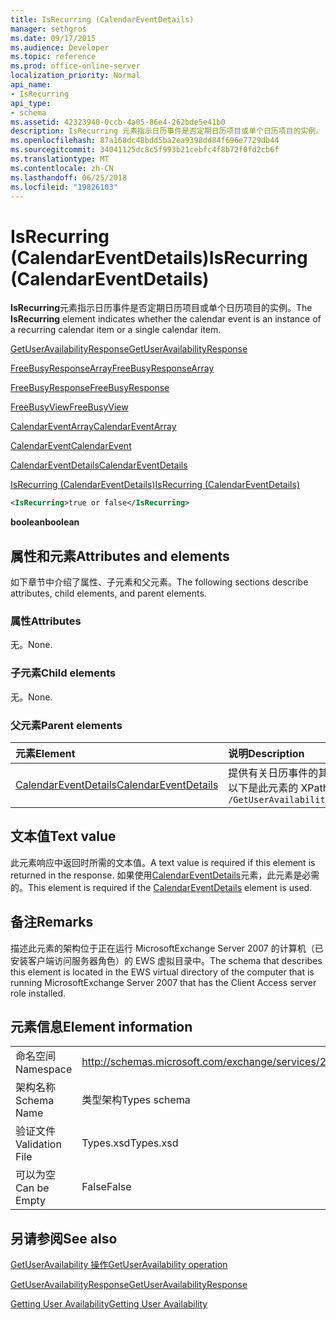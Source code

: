 ```yaml
---
title: IsRecurring (CalendarEventDetails)
manager: sethgros
ms.date: 09/17/2015
ms.audience: Developer
ms.topic: reference
ms.prod: office-online-server
localization_priority: Normal
api_name:
- IsRecurring
api_type:
- schema
ms.assetid: 42323940-0ccb-4a05-86e4-262bde5e41b0
description: IsRecurring 元素指示日历事件是否定期日历项目或单个日历项目的实例。
ms.openlocfilehash: 87a168dc48bdd5ba2ea9398dd84f696e7729db44
ms.sourcegitcommit: 34041125dc8c5f993b21cebfc4f8b72f0fd2cb6f
ms.translationtype: MT
ms.contentlocale: zh-CN
ms.lasthandoff: 06/25/2018
ms.locfileid: "19826103"
---
```

# <a name="isrecurring-calendareventdetails"></a><span data-ttu-id="4461e-103">IsRecurring (CalendarEventDetails)</span><span class="sxs-lookup"><span data-stu-id="4461e-103">IsRecurring (CalendarEventDetails)</span></span>

<span data-ttu-id="4461e-104">**IsRecurring**元素指示日历事件是否定期日历项目或单个日历项目的实例。</span><span class="sxs-lookup"><span data-stu-id="4461e-104">The **IsRecurring** element indicates whether the calendar event is an instance of a recurring calendar item or a single calendar item.</span></span> 
  
[<span data-ttu-id="4461e-105">GetUserAvailabilityResponse</span><span class="sxs-lookup"><span data-stu-id="4461e-105">GetUserAvailabilityResponse</span></span>](getuseravailabilityresponse.md)
  
[<span data-ttu-id="4461e-106">FreeBusyResponseArray</span><span class="sxs-lookup"><span data-stu-id="4461e-106">FreeBusyResponseArray</span></span>](freebusyresponsearray.md)
  
[<span data-ttu-id="4461e-107">FreeBusyResponse</span><span class="sxs-lookup"><span data-stu-id="4461e-107">FreeBusyResponse</span></span>](freebusyresponse.md)
  
[<span data-ttu-id="4461e-108">FreeBusyView</span><span class="sxs-lookup"><span data-stu-id="4461e-108">FreeBusyView</span></span>](freebusyview.md)
  
[<span data-ttu-id="4461e-109">CalendarEventArray</span><span class="sxs-lookup"><span data-stu-id="4461e-109">CalendarEventArray</span></span>](calendareventarray.md)
  
[<span data-ttu-id="4461e-110">CalendarEvent</span><span class="sxs-lookup"><span data-stu-id="4461e-110">CalendarEvent</span></span>](calendarevent.md)
  
[<span data-ttu-id="4461e-111">CalendarEventDetails</span><span class="sxs-lookup"><span data-stu-id="4461e-111">CalendarEventDetails</span></span>](calendareventdetails.md)
  
[<span data-ttu-id="4461e-112">IsRecurring (CalendarEventDetails)</span><span class="sxs-lookup"><span data-stu-id="4461e-112">IsRecurring (CalendarEventDetails)</span></span>](isrecurring-calendareventdetails.md)
  
```xml
<IsRecurring>true or false</IsRecurring>
```

 <span data-ttu-id="4461e-113">**boolean**</span><span class="sxs-lookup"><span data-stu-id="4461e-113">**boolean**</span></span>
## <a name="attributes-and-elements"></a><span data-ttu-id="4461e-114">属性和元素</span><span class="sxs-lookup"><span data-stu-id="4461e-114">Attributes and elements</span></span>

<span data-ttu-id="4461e-115">如下章节中介绍了属性、子元素和父元素。</span><span class="sxs-lookup"><span data-stu-id="4461e-115">The following sections describe attributes, child elements, and parent elements.</span></span>
  
### <a name="attributes"></a><span data-ttu-id="4461e-116">属性</span><span class="sxs-lookup"><span data-stu-id="4461e-116">Attributes</span></span>

<span data-ttu-id="4461e-117">无。</span><span class="sxs-lookup"><span data-stu-id="4461e-117">None.</span></span>
  
### <a name="child-elements"></a><span data-ttu-id="4461e-118">子元素</span><span class="sxs-lookup"><span data-stu-id="4461e-118">Child elements</span></span>

<span data-ttu-id="4461e-119">无。</span><span class="sxs-lookup"><span data-stu-id="4461e-119">None.</span></span>
  
### <a name="parent-elements"></a><span data-ttu-id="4461e-120">父元素</span><span class="sxs-lookup"><span data-stu-id="4461e-120">Parent elements</span></span>

|<span data-ttu-id="4461e-121">**元素**</span><span class="sxs-lookup"><span data-stu-id="4461e-121">**Element**</span></span>|<span data-ttu-id="4461e-122">**说明**</span><span class="sxs-lookup"><span data-stu-id="4461e-122">**Description**</span></span>|
|:-----|:-----|
|[<span data-ttu-id="4461e-123">CalendarEventDetails</span><span class="sxs-lookup"><span data-stu-id="4461e-123">CalendarEventDetails</span></span>](calendareventdetails.md) <br/> |<span data-ttu-id="4461e-124">提供有关日历事件的其他信息。</span><span class="sxs-lookup"><span data-stu-id="4461e-124">Provides additional information about a calendar event.</span></span>  <br/> <span data-ttu-id="4461e-125">以下是此元素的 XPath 表达式：</span><span class="sxs-lookup"><span data-stu-id="4461e-125">The following is the XPath expression to this element:</span></span>  <br/>  `/GetUserAvailabilityResponse/FreeBusyResponseArray/FreeBusyResponse/FreeBusyView/CalendarEventArray/CalendarEvent[i]/CalendarEventDetails` <br/> |
   
## <a name="text-value"></a><span data-ttu-id="4461e-126">文本值</span><span class="sxs-lookup"><span data-stu-id="4461e-126">Text value</span></span>

<span data-ttu-id="4461e-127">此元素响应中返回时所需的文本值。</span><span class="sxs-lookup"><span data-stu-id="4461e-127">A text value is required if this element is returned in the response.</span></span> <span data-ttu-id="4461e-128">如果使用[CalendarEventDetails](calendareventdetails.md)元素，此元素是必需的。</span><span class="sxs-lookup"><span data-stu-id="4461e-128">This element is required if the [CalendarEventDetails](calendareventdetails.md) element is used.</span></span> 
  
## <a name="remarks"></a><span data-ttu-id="4461e-129">备注</span><span class="sxs-lookup"><span data-stu-id="4461e-129">Remarks</span></span>

<span data-ttu-id="4461e-130">描述此元素的架构位于正在运行 MicrosoftExchange Server 2007 的计算机（已安装客户端访问服务器角色）的 EWS 虚拟目录中。</span><span class="sxs-lookup"><span data-stu-id="4461e-130">The schema that describes this element is located in the EWS virtual directory of the computer that is running MicrosoftExchange Server 2007 that has the Client Access server role installed.</span></span>
  
## <a name="element-information"></a><span data-ttu-id="4461e-131">元素信息</span><span class="sxs-lookup"><span data-stu-id="4461e-131">Element information</span></span>

|||
|:-----|:-----|
|<span data-ttu-id="4461e-132">命名空间</span><span class="sxs-lookup"><span data-stu-id="4461e-132">Namespace</span></span>  <br/> |http://schemas.microsoft.com/exchange/services/2006/types  <br/> |
|<span data-ttu-id="4461e-133">架构名称</span><span class="sxs-lookup"><span data-stu-id="4461e-133">Schema Name</span></span>  <br/> |<span data-ttu-id="4461e-134">类型架构</span><span class="sxs-lookup"><span data-stu-id="4461e-134">Types schema</span></span>  <br/> |
|<span data-ttu-id="4461e-135">验证文件</span><span class="sxs-lookup"><span data-stu-id="4461e-135">Validation File</span></span>  <br/> |<span data-ttu-id="4461e-136">Types.xsd</span><span class="sxs-lookup"><span data-stu-id="4461e-136">Types.xsd</span></span>  <br/> |
|<span data-ttu-id="4461e-137">可以为空</span><span class="sxs-lookup"><span data-stu-id="4461e-137">Can be Empty</span></span>  <br/> |<span data-ttu-id="4461e-138">False</span><span class="sxs-lookup"><span data-stu-id="4461e-138">False</span></span>  <br/> |
   
## <a name="see-also"></a><span data-ttu-id="4461e-139">另请参阅</span><span class="sxs-lookup"><span data-stu-id="4461e-139">See also</span></span>



[<span data-ttu-id="4461e-140">GetUserAvailability 操作</span><span class="sxs-lookup"><span data-stu-id="4461e-140">GetUserAvailability operation</span></span>](getuseravailability-operation.md)
  
[<span data-ttu-id="4461e-141">GetUserAvailabilityResponse</span><span class="sxs-lookup"><span data-stu-id="4461e-141">GetUserAvailabilityResponse</span></span>](getuseravailabilityresponse.md)


[<span data-ttu-id="4461e-142">Getting User Availability</span><span class="sxs-lookup"><span data-stu-id="4461e-142">Getting User Availability</span></span>](http://msdn.microsoft.com/library/d4133fcb-9b0f-4e6b-aadf-a389da83516a%28Office.15%29.aspx)

